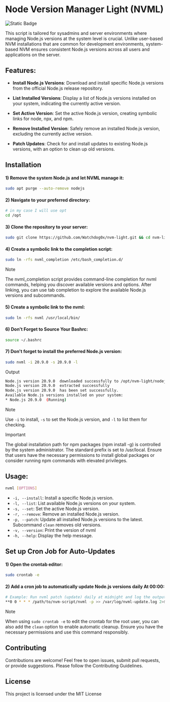 # Node Version Manager Light (NVML) 
![Static Badge](https://img.shields.io/badge/%20Version-1.1.0-rgb(93%2C%2063%2C%20211)?style=for-the-badge&labelColor=%23161B22)

This script is tailored for sysadmins and server environments where managing Node.js versions at the system level is crucial. Unlike user-based NVM installations that are common for development environments, system-based NVM ensures consistent Node.js versions across all users and applications on the server.

## Features:

- **Install Node.js Versions**: Download and install specific Node.js versions from the official Node.js release repository.

- **List Installed Versions**: Display a list of Node.js versions installed on your system, indicating the currently active version.

- **Set Active Version**: Set the active Node.js version, creating symbolic links for node, npx, and npm.

- **Remove Installed Version**: Safely remove an installed Node.js version, excluding the currently active version.

- **Patch Updates**: Check for and install updates to existing Node.js versions, with an option to clean up old versions.

## Installation

#### 1) **Remove the system Node.js and let NVML manage it:**
```bash
sudo apt purge --auto-remove nodejs
```

#### 2) **Navigate to your preferred directory:**
```bash
# in my case I will use opt
cd /opt
```

#### 3) **Clone the repository to your server:**
```bash
sudo git clone https://github.com/Watchdog0x/nvm-light.git && cd nvm-light
```

#### 4) **Create a symbolic link to the completion script:**
```bash
sudo ln -rfs nvml_completion /etc/bash_completion.d/
```
> [!NOTE] 
> The nvml_completion script provides command-line completion for nvml commands, helping you discover available versions and options. After linking, you can use tab completion to explore the available Node.js versions and subcommands.

#### 5) **Create a symbolic link to the nvml:**
```bash
sudo ln -rfs nvml /usr/local/bin/
```

#### 6) **Don't Forget to Source Your Bashrc:**
```bash
source ~/.bashrc
```

#### 7) **Don't forget to install the preferred Node.js version:**
```bash
sudo nvml -i 20.9.0 -s 20.9.0 -l
```
Output
```bash
Node.js version 20.9.0  downloaded successfully to /opt/nvm-light/nodejs
Node.js version 20.9.0  extracted successfully
Node.js version 20.9.0  has been set successfully.
Available Node.js versions installed on your system:
* Node.js 20.9.0  (Running)
```
> [!NOTE] 
> Use `-i` to install, `-s` to set the Node.js version, and `-l` to list them for checking.

>[!IMPORTANT]
>The global installation path for npm packages (npm install -g) is controlled by the system administrator. The standard prefix is set to /usr/local. Ensure that users have the necessary permissions to install global packages or consider running npm commands with elevated privileges.

## Usage:

```bash
nvml [OPTIONS]
```

- `-i, --install`: Install a specific Node.js version.
- `-l, --list`: List available Node.js versions on your system.
- `-s, --set`: Set the active Node.js version.
- `-r, --remove`: Remove an installed Node.js version.
- `-p, --patch`: Update all installed Node.js versions to the latest. Subcommand `clean` removes old versions.
- `-v, --version`: Print the version of nvml
- `-h, --help`: Display the help message.

## Set up Cron Job for Auto-Updates

#### 1) **Open the crontab editor:**
```bash
sudo crontab -e
```

#### 2) Add a cron job to automatically update Node.js versions daily At 00:00:
```bash
# Example: Run nvml patch (update) daily at midnight and log the output
**0 0 * * * /path/to/nvm-script/nvml -p >> /var/log/nvml-update.log 2>&1
```

> [!NOTE] 
> When using `sudo crontab -e` to edit the crontab for the root user, you can also add the `clean` option to enable automatic cleanup. Ensure you have the necessary permissions and use this command responsibly.


## Contributing
Contributions are welcome! Feel free to open issues, submit pull requests, or provide suggestions. Please follow the Contributing Guidelines.


## License
This project is licensed under the MIT License
